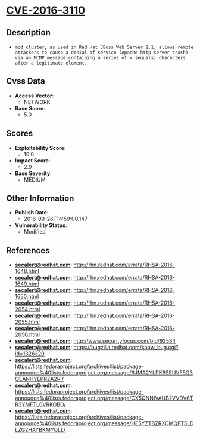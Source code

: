 
# [CVE-2016-3110](http://rhn.redhat.com/errata/RHSA-2016-1648.html)

## Description

- `mod_cluster, as used in Red Hat JBoss Web Server 2.1, allows remote attackers to cause a denial of service (Apache http server crash) via an MCMP message containing a series of = (equals) characters after a legitimate element.`

## Cvss Data

- **Access Vector**:
  - NETWORK
- **Base Score**:
  - 5.0

## Scores

- **Exploitability Score**:
  - 10.0
- **Impact Score**:
  - 2.9
- **Base Severity**:
  - MEDIUM

## Other Information

- **Publish Date**:
  - 2016-09-26T14:59:00.147
- **Vulnerability Status**:
  - Modified

## References

- **secalert@redhat.com**: http://rhn.redhat.com/errata/RHSA-2016-1648.html
- **secalert@redhat.com**: http://rhn.redhat.com/errata/RHSA-2016-1649.html
- **secalert@redhat.com**: http://rhn.redhat.com/errata/RHSA-2016-1650.html
- **secalert@redhat.com**: http://rhn.redhat.com/errata/RHSA-2016-2054.html
- **secalert@redhat.com**: http://rhn.redhat.com/errata/RHSA-2016-2055.html
- **secalert@redhat.com**: http://rhn.redhat.com/errata/RHSA-2016-2056.html
- **secalert@redhat.com**: http://www.securityfocus.com/bid/92584
- **secalert@redhat.com**: https://bugzilla.redhat.com/show_bug.cgi?id=1326320
- **secalert@redhat.com**: https://lists.fedoraproject.org/archives/list/package-announce%40lists.fedoraproject.org/message/6JMA2YLPK6SEUVF5Q3QEANHYEPRZA2RI/
- **secalert@redhat.com**: https://lists.fedoraproject.org/archives/list/package-announce%40lists.fedoraproject.org/message/CX5QNNIVAUB2VVDV6TR3YMFTL6VRKOBO/
- **secalert@redhat.com**: https://lists.fedoraproject.org/archives/list/package-announce%40lists.fedoraproject.org/message/HE5YZTBZRXCMQFT5LDLZG2HAYBKMYQLL/
